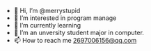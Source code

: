 - 👋 Hi, I’m @merrystupid
- 👀 I’m interested in program manage
- 🌱 I’m currently learning 
- 💞️ I’m an unversity student major in computer.
- 📫 How to reach me 2697006156@qq.com


<!---
merrystupid/merrystupid is a ✨ special ✨ repository because its `README.md` (this file) appears on your GitHub profile.
You can click the Preview link to take a look at your changes.
--->
